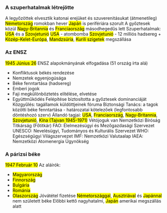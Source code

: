 ### A szuperhatalmak létrejötte
A legyőzöttek elvesztik katonai erejüket és szuverenitásukat (átmenetileg)
<mark class="hltr-green">Németország</mark> romokban hever
<mark class="hltr-green">Japán</mark> is perifériára szorult
A győztesek közül <mark class="hltr-green">Nagy-Britannia</mark> és <mark class="hltr-green">Franciaország</mark> másodhegedűs lett
Szuperhatalmak: <mark class="hltr-green">USA</mark> és a <mark class="hltr-green">Szovjetunió</mark>
<mark class="hltr-green">USA</mark> - atombomba
<mark class="hltr-green">Szovjetunió</mark> - 12 milliós hadsereg + <mark class="hltr-green">Közép-Kelet-Európa</mark>, <mark class="hltr-green">Mandzsúria</mark>, <mark class="hltr-green">Kurili szigetek</mark> megszállása
### Az ENSZ
<mark class="hltr-orange">1945 Június 26</mark> ENSZ alapokmányának elfogadása (51 ország írta alá)
- Konfliktusok békés rendezése
- Nemzetek egyenjogúsága
- Béke fenntartása (hadsereg)
- Emberi jogok
- Faji megkülönböztetés elítélése, elvetése
- Együttműködés
Felépítése biztosította a győztesek dominanciáját
Közgyűlés: tagállamok küldöttjeinek fóruma
Biztonsági Tanács: a tagok közötti béke fenntartása - határozatai kötelezőek (legfontosabb döntéshozó szerv)
Állandó tagjai: <mark class="hltr-green">USA</mark>, <mark class="hltr-green">Franciaország</mark>, <mark class="hltr-green">Nagy-Britannia</mark>, <mark class="hltr-green">Szovjetunió</mark>, <mark class="hltr-green">Kína (Tajvan 1945-1971)</mark>
Vétójoguk van
Nemzetközi Bíróság
Titkárság (Főtitkár)
FAO: Élelmezésügyi és Mezőgazdasági Szervezet
UNESCO: Nevelésügyi, Tudományos és Kulturális Szervezet
WHO: Egészségügyi Világszervezet
IMF: Nemzetközi Valutaalap
IAEA: Nemzetközi Atomenergia Ügynökség
### A párizsi béke
<mark class="hltr-orange">1947 Február 10</mark>
Az aláírók:
- <mark class="hltr-green">Magyarország</mark>
- <mark class="hltr-green">Finnország</mark>
- <mark class="hltr-green">Bulgária</mark>
- <mark class="hltr-green">Románia</mark>
- <mark class="hltr-green">Olaszország</mark>
Jóvátétel fizetése
<mark class="hltr-green">Németországgal</mark>, <mark class="hltr-green">Ausztriával</mark> és <mark class="hltr-green">Japánnal</mark> nem született béke
Előbbi kettő nagyhatalmi, <mark class="hltr-green">Japán</mark> amerikai megszállás alatt